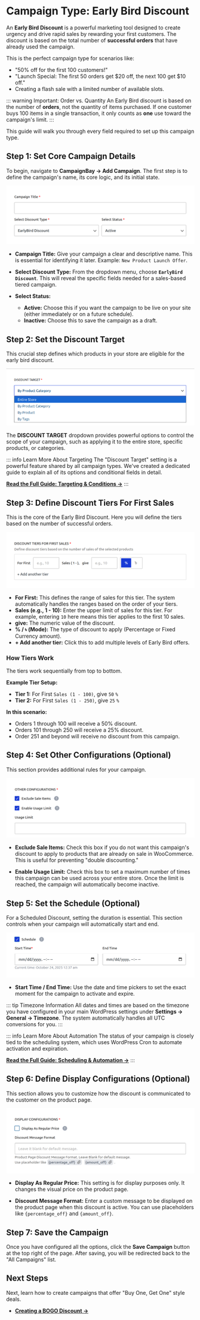 # Campaign Type: Early Bird Discount

An **Early Bird Discount** is a powerful marketing tool designed to create urgency and drive rapid sales by rewarding your first customers. The discount is based on the total number of **successful orders** that have already used the campaign.

This is the perfect campaign type for scenarios like:

- "50% off for the first 100 customers!"
- "Launch Special: The first 50 orders get $20 off, the next 100 get $10 off."
- Creating a flash sale with a limited number of available slots.

::: warning Important: Order vs. Quantity
An Early Bird discount is based on the number of **orders**, not the quantity of items purchased. If one customer buys 100 items in a single transaction, it only counts as **one** use toward the campaign's limit.
:::

This guide will walk you through every field required to set up this campaign type.

## Step 1: Set Core Campaign Details

To begin, navigate to **CampaignBay → Add Campaign**. The first step is to define the campaign's name, its core logic, and its initial state.

![Core Campaign Details for Early Bird Discount](./../public/early-bird-core-details.png)

- **Campaign Title:** Give your campaign a clear and descriptive name. This is essential for identifying it later. Example: `New Product Launch Offer`.

- **Select Discount Type:** From the dropdown menu, choose **`EarlyBird Discount`**. This will reveal the specific fields needed for a sales-based tiered campaign.

- **Select Status:**
  - **Active:** Choose this if you want the campaign to be live on your site (either immediately or on a future schedule).
  - **Inactive:** Choose this to save the campaign as a draft.

## Step 2: Set the Discount Target

This crucial step defines which products in your store are eligible for the early bird discount.

![Discount Target](./../public/scheduled-target.png)

The **DISCOUNT TARGET** dropdown provides powerful options to control the scope of your campaign, such as applying it to the entire store, specific products, or categories.

::: info Learn More About Targeting
The "Discount Target" setting is a powerful feature shared by all campaign types. We've created a dedicated guide to explain all of its options and conditional fields in detail.

**[Read the Full Guide: Targeting & Conditions &rarr;](../core-concepts/targeting-and-conditions.md)**
:::

## Step 3: Define Discount Tiers For First Sales

This is the core of the Early Bird Discount. Here you will define the tiers based on the number of successful orders.

![Define Early Bird Tiers](./../public/early-bird-tiers.png)

- **For First:** This defines the range of sales for this tier. The system automatically handles the ranges based on the order of your tiers.
- **Sales (e.g., 1 - 10):** Enter the upper limit of sales for this tier. For example, entering `10` here means this tier applies to the first 10 sales.
- **give:** The numeric value of the discount.
- **% / ৳ (Mode):** The type of discount to apply (Percentage or Fixed Currency amount).
- **+ Add another tier:** Click this to add multiple levels of Early Bird offers.

### How Tiers Work

The tiers work sequentially from top to bottom.

**Example Tier Setup:**

- **Tier 1:** For First `Sales (1 - 100)`, give `50` `%`
- **Tier 2:** For First `Sales (1 - 250)`, give `25` `%`

**In this scenario:**

- Orders 1 through 100 will receive a 50% discount.
- Orders 101 through 250 will receive a 25% discount.
- Order 251 and beyond will receive no discount from this campaign.

## Step 4: Set Other Configurations (Optional)

This section provides additional rules for your campaign.

![Other Configurations](./../public/scheduled-other-configs.png)

- **Exclude Sale Items:** Check this box if you do not want this campaign's discount to apply to products that are already on sale in WooCommerce. This is useful for preventing "double discounting."

- **Enable Usage Limit:** Check this box to set a maximum number of times this campaign can be used across your entire store. Once the limit is reached, the campaign will automatically become inactive.

## Step 5: Set the Schedule (Optional)

For a Scheduled Discount, setting the duration is essential. This section controls when your campaign will automatically start and end.

![Campaign Schedule](./../public/scheduled-schedule.png)

- **Start Time / End Time:** Use the date and time pickers to set the exact moment for the campaign to activate and expire.

::: tip Timezone Information
All dates and times are based on the timezone you have configured in your main WordPress settings under **Settings → General → Timezone**. The system automatically handles all UTC conversions for you.
:::

::: info Learn More About Automation
The status of your campaign is closely tied to the scheduling system, which uses WordPress Cron to automate activation and expiration.

**[Read the Full Guide: Scheduling & Automation &rarr;](../core-concepts/scheduling-and-automation.md)**
:::

## Step 6: Define Display Configurations (Optional)

This section allows you to customize how the discount is communicated to the customer on the product page.

![Display Configurations](./../public/scheduled-display-configs.png)

- **Display As Regular Price:** This setting is for display purposes only. It changes the visual price on the product page.

- **Discount Message Format:** Enter a custom message to be displayed on the product page when this discount is active. You can use placeholders like `{percentage_off}` and `{amount_off}`.

## Step 7: Save the Campaign

Once you have configured all the options, click the **Save Campaign** button at the top right of the page. After saving, you will be redirected back to the "All Campaigns" list.

## Next Steps

Next, learn how to create campaigns that offer "Buy One, Get One" style deals.

- **[Creating a BOGO Discount &rarr;](./bogo-discounts.md)**
